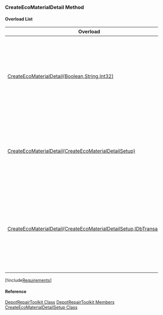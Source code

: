 ### CreateEcoMaterialDetail Method

#### Overload List

| Overload | Description |
| --- | --- |
| [CreateEcoMaterialDetail(Boolean,String,Int32)](FChoice.Toolkits.Clarify~FChoice.Toolkits.Clarify.DepotRepair.DepotRepairToolkit~CreateEcoMaterialDetail(Boolean,String,Int32).md) | Add a Material Usage Detail to an ECO Header. This overload takes a set of required parameters for the API.   |
| [CreateEcoMaterialDetail(CreateEcoMaterialDetailSetup)](FChoice.Toolkits.Clarify~FChoice.Toolkits.Clarify.DepotRepair.DepotRepairToolkit~CreateEcoMaterialDetail(CreateEcoMaterialDetailSetup).md) | Add a Material Usage Detail to an ECO Header. This overload takes a setup object.   |
| [CreateEcoMaterialDetail(CreateEcoMaterialDetailSetup,IDbTransaction)](FChoice.Toolkits.Clarify~FChoice.Toolkits.Clarify.DepotRepair.DepotRepairToolkit~CreateEcoMaterialDetail(CreateEcoMaterialDetailSetup,IDbTransaction).md) | Add a Material Usage Detail to an ECO Header. This overload takes a setup object and a database transaction.   |

[!include[Requirements](../partials/requirements.md)]



#### Reference

[DepotRepairToolkit Class](FChoice.Toolkits.Clarify~FChoice.Toolkits.Clarify.DepotRepair.DepotRepairToolkit.md)
[DepotRepairToolkit Members](FChoice.Toolkits.Clarify~FChoice.Toolkits.Clarify.DepotRepair.DepotRepairToolkit_members.md)
[CreateEcoMaterialDetailSetup Class](FChoice.Toolkits.Clarify~FChoice.Toolkits.Clarify.DepotRepair.CreateEcoMaterialDetailSetup.md)
